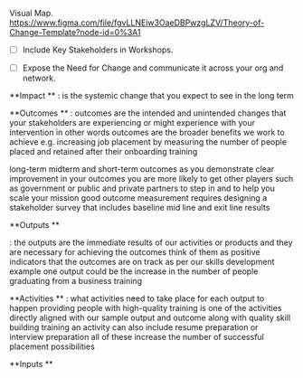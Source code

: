 Visual Map. https://www.figma.com/file/fgvLLNEiw3OaeDBPwzgLZV/Theory-of-Change-Template?node-id=0%3A1



- [ ] Include Key Stakeholders in Workshops.
- [ ] Expose the Need for Change and communicate it across your org and network.



**Impact **
:  is the systemic change that you expect to see in the long term

**Outcomes **
: outcomes are the intended and unintended changes that your stakeholders are
experiencing or might experience with your intervention in other words outcomes are the broader benefits we work to achieve
e.g. 
increasing job placement by measuring the number of people placed and retained after their onboarding training

long-term midterm and short-term outcomes as you demonstrate clear improvement in your outcomes you are more likely to get other players such as government or public and private partners to step in and to help you scale your mission good outcome measurement requires designing a stakeholder survey that includes baseline mid line and exit line results




**Outputs **

: the outputs are the immediate results of our activities or products and they are necessary for achieving the outcomes think of them as positive indicators that the outcomes are on track as per our skills development example one output could be the increase in the number of people graduating from a business training


**Activities **
: what activities need to take place for each output to happen providing people with high-quality training is one of the activities directly aligned with our sample output and outcome along with quality skill building training an activity can also include resume preparation or interview preparation all of these increase the number of successful placement possibilities 

**Inputs **